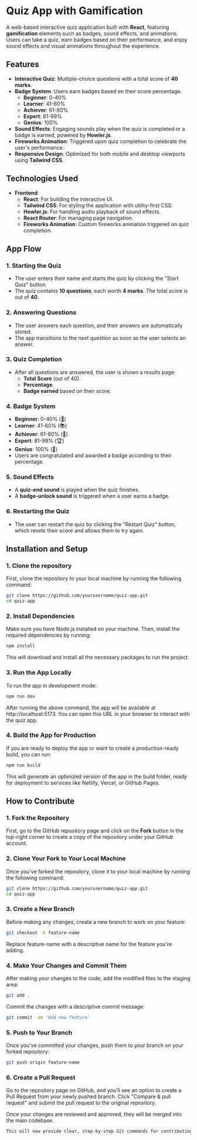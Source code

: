 # Quiz App with Gamification

A web-based interactive quiz application built with **React**, featuring **gamification** elements such as badges, sound effects, and animations. Users can take a quiz, earn badges based on their performance, and enjoy sound effects and visual animations throughout the experience.

## Features
- **Interactive Quiz**: Multiple-choice questions with a total score of **40 marks**.
- **Badge System**: Users earn badges based on their score percentage.
  - **Beginner**: 0-40%
  - **Learner**: 41-60%
  - **Achiever**: 61-80%
  - **Expert**: 81-99%
  - **Genius**: 100%
- **Sound Effects**: Engaging sounds play when the quiz is completed or a badge is earned, powered by **Howler.js**.
- **Fireworks Animation**: Triggered upon quiz completion to celebrate the user's performance.
- **Responsive Design**: Optimized for both mobile and desktop viewports using **Tailwind CSS**.

## Technologies Used
- **Frontend**: 
  - **React**: For building the interactive UI.
  - **Tailwind CSS**: For styling the application with utility-first CSS.
  - **Howler.js**: For handling audio playback of sound effects.
  - **React Router**: For managing page navigation.
  - **Fireworks Animation**: Custom fireworks animation triggered on quiz completion.

## App Flow

### 1. **Starting the Quiz**
   - The user enters their name and starts the quiz by clicking the "Start Quiz" button.
   - The quiz contains **10 questions**, each worth **4 marks**. The total score is out of **40**.

### 2. **Answering Questions**
   - The user answers each question, and their answers are automatically stored.
   - The app transitions to the next question as soon as the user selects an answer.

### 3. **Quiz Completion**
   - After all questions are answered, the user is shown a results page:
     - **Total Score** (out of 40).
     - **Percentage**.
     - **Badge earned** based on their score.

### 4. **Badge System**
   - **Beginner**: 0-40% (🏁)
   - **Learner**: 41-60% (📚)
   - **Achiever**: 61-80% (🎯)
   - **Expert**: 81-99% (🏆)
   - **Genius**: 100% (🌟)
   - Users are congratulated and awarded a badge according to their percentage.

### 5. **Sound Effects**
   - A **quiz-end sound** is played when the quiz finishes.
   - A **badge-unlock sound** is triggered when a user earns a badge.

### 6. **Restarting the Quiz**
   - The user can restart the quiz by clicking the "Restart Quiz" button, which resets their score and allows them to try again.

## Installation and Setup

### 1. Clone the repository

First, clone the repository to your local machine by running the following command:
```bash
git clone https://github.com/yourusername/quiz-app.git
cd quiz-app

```

### 2. Install Dependencies
Make sure you have Node.js installed on your machine. Then, install the required dependencies by running:
```bash
npm install

```
This will download and install all the necessary packages to run the project.

### 3. Run the App Locally
To run the app in development mode:

```bash
npm run dev

```
After running the above command, the app will be available at http://localhost:5173. You can open this URL in your browser to interact with the quiz app.

### 4. Build the App for Production
If you are ready to deploy the app or want to create a production-ready build, you can run:

```bash
npm run build

```
This will generate an optimized version of the app in the build folder, ready for deployment to services like Netlify, Vercel, or GitHub Pages.

## How to Contribute

### 1. Fork the Repository

First, go to the GitHub repository page and click on the **Fork** button in the top-right corner to create a copy of the repository under your GitHub account.

### 2. Clone Your Fork to Your Local Machine

Once you've forked the repository, clone it to your local machine by running the following command:
```bash
git clone https://github.com/yourusername/quiz-app.git
cd quiz-app
```
### 3. Create a New Branch
Before making any changes, create a new branch to work on your feature:

```bash
git checkout -b feature-name
````
Replace feature-name with a descriptive name for the feature you're adding.

### 4. Make Your Changes and Commit Them
After making your changes to the code, add the modified files to the staging area:

```bash
git add .
```
Commit the changes with a descriptive commit message:
```bash
git commit -am 'Add new feature'
```

### 5. Push to Your Branch
Once you've committed your changes, push them to your branch on your forked repository:

```bash
git push origin feature-name
```

### 6. Create a Pull Request
Go to the repository page on GitHub, and you’ll see an option to create a Pull Request from your newly pushed branch. Click "Compare & pull request" and submit the pull request to the original repository.

Once your changes are reviewed and approved, they will be merged into the main codebase.
```bash
This will now provide clear, step-by-step Git commands for contributing to the repository in a clean and structured way.
```

